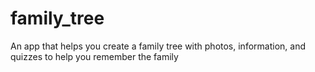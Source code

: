 # family_tree
An app that helps you create a family tree with photos, information, and quizzes to help you remember the family
